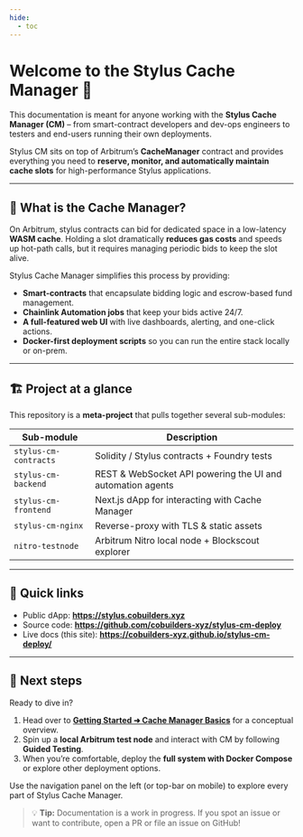 ```yaml
---
hide:
  - toc
---
```


# **Welcome to the Stylus Cache Manager 🚀**

This documentation is meant for anyone working with the **Stylus Cache Manager (CM)** – from smart-contract developers and dev-ops engineers to testers and end-users running their own deployments.

Stylus CM sits on top of Arbitrum’s **CacheManager** contract and provides everything you need to **reserve, monitor, and automatically maintain cache slots** for high-performance Stylus applications.

---

## 🔹 What is the Cache Manager?

On Arbitrum, stylus contracts can bid for dedicated space in a low-latency **WASM cache**. Holding a slot dramatically **reduces gas costs** and speeds up hot-path calls, but it requires managing periodic bids to keep the slot alive.

Stylus Cache Manager simplifies this process by providing:

- **Smart-contracts** that encapsulate bidding logic and escrow-based fund management.
- **Chainlink Automation jobs** that keep your bids active 24/7.
- **A full-featured web UI** with live dashboards, alerting, and one-click actions.
- **Docker-first deployment scripts** so you can run the entire stack locally or on-prem.

---

## 🏗️ Project at a glance

This repository is a **meta-project** that pulls together several sub-modules:

| Sub-module            | Description                                                |
| --------------------- | ---------------------------------------------------------- |
| `stylus-cm-contracts` | Solidity / Stylus contracts + Foundry tests                |
| `stylus-cm-backend`   | REST & WebSocket API powering the UI and automation agents |
| `stylus-cm-frontend`  | Next.js dApp for interacting with Cache Manager            |
| `stylus-cm-nginx`     | Reverse-proxy with TLS & static assets                     |
| `nitro-testnode`      | Arbitrum Nitro local node + Blockscout explorer            |

---

## 🚀 Quick links

- Public dApp: **<https://stylus.cobuilders.xyz>**
- Source code: **<https://github.com/cobuilders-xyz/stylus-cm-deploy>**
- Live docs (this site): **<https://cobuilders-xyz.github.io/stylus-cm-deploy/>**

---

## 📌 Next steps

Ready to dive in?

1. Head over to **[Getting Started ➜ Cache Manager Basics](getting-started/cache-manager-basics.md)** for a conceptual overview.
2. Spin up a **local Arbitrum test node** and interact with CM by following **Guided Testing**.
3. When you’re comfortable, deploy the **full system with Docker Compose** or explore other deployment options.

Use the navigation panel on the left (or top-bar on mobile) to explore every part of Stylus Cache Manager.

> 💡 **Tip:** Documentation is a work in progress. If you spot an issue or want to contribute, open a PR or file an issue on GitHub!
